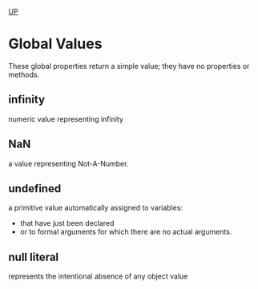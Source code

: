 [UP](../index.md)

# Global Values
These global properties return a simple value; they have no properties or methods.  

## infinity  
numeric value representing infinity

## NaN
a value representing Not-A-Number.

## undefined
a primitive value automatically assigned to variables:
- that have just been declared 
- or to formal arguments for which there are no actual arguments.

## null literal
represents the intentional absence of any object value
